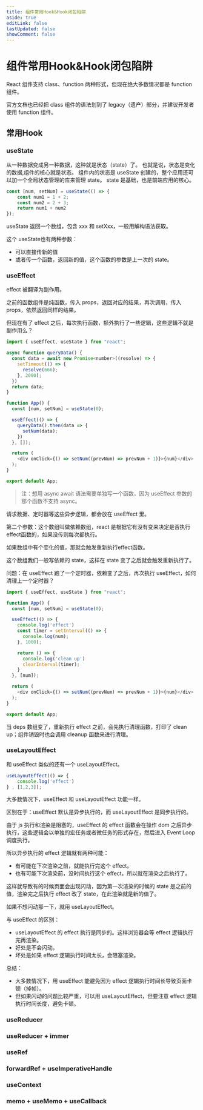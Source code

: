 ```yaml
---
title: 组件常用Hook&Hook闭包陷阱
aside: true
editLink: false
lastUpdated: false
showComment: false
---
```




# 组件常用Hook&Hook闭包陷阱

React 组件支持 class、function 两种形式，但现在绝大多数情况都是 function 组件。

官方文档也已经把 class 组件的语法划到了 legacy（遗产）部分，并建议开发者使用 function 组件。

## 常用Hook

### useState
从一种数据变成另一种数据，这种就是状态（state）了。
也就是说，状态是变化的数据,组件的核心就是状态。
组件内的状态是 useState 创建的，整个应用还可以加一个全局状态管理的库来管理 state。
state 是基础，也是前端应用的核心。
``` javascript
const [num, setNum] = useState(() => {
    const num1 = 1 + 2;
    const num2 = 2 + 3;
    return num1 + num2
});
```

useState 返回一个数组，包含 xxx 和 setXxx，一般用解构语法获取。

这个 useState也有两种参数：
- 可以直接传新的值
- 或者传一个函数，返回新的值，这个函数的参数是上一次的 state。


### useEffect
effect 被翻译为副作用。

之前的函数组件是纯函数，传入 props，返回对应的结果，再次调用，传入 props，依然返回同样的结果。

但现在有了 effect 之后，每次执行函数，额外执行了一些逻辑，这些逻辑不就是副作用么？

``` javascript
import { useEffect, useState } from "react";

async function queryData() {
  const data = await new Promise<number>((resolve) => {
    setTimeout(() => {
      resolve(666);
    }, 2000);
  })
  return data;
}

function App() {
  const [num, setNum] = useState(0);

  useEffect(() => {
    queryData().then(data => {
      setNum(data);
    })
  }, []);

  return (
    <div onClick={() => setNum((prevNum) => prevNum + 1)}>{num}</div>
  );
}

export default App;
```

> 注：想用 async await 语法需要单独写一个函数，因为 useEffect 参数的那个函数不支持 async。

请求数据、定时器等这些异步逻辑，都会放在 useEffect 里。

第二个参数：这个数组叫做依赖数组，react 是根据它有没有变来决定是否执行effect函数的，如果没传则每次都执行。

如果数组中有个变化的值，那就会触发重新执行effect函数。

这个数组我们一般写依赖的 state，这样在 state 变了之后就会触发重新执行了。


问题：在 useEffect 跑了一个定时器，依赖变了之后，再次执行 useEffect，如何清理上一个定时器？

``` javascript
import { useEffect, useState } from "react";

function App() {
  const [num, setNum] = useState(0);

  useEffect(() => {
    console.log('effect')
    const timer = setInterval(() => {
      console.log(num);
    }, 1000);

    return () => {
      console.log('clean up')
      clearInterval(timer);
    }
  }, [num]);

  return (
    <div onClick={() => setNum((prevNum) => prevNum + 1)}>{num}</div>
  );
}

export default App;
```
当 deps 数组变了，重新执行 effect 之前，会先执行清理函数，打印了 clean up；组件销毁时也会调用 cleanup 函数来进行清理。


### useLayoutEffect
和 useEffect 类似的还有一个 useLayoutEffect。

``` javascript
useLayoutEffect(() => {
    console.log('effect')
} , [1,2,3]);

```
大多数情况下，useEffect 和 useLayoutEffect 功能一样。

区别在于：useEffect 默认是异步执行的，而 useLayoutEffect 是同步执行的。

由于 js 执行和渲染是阻塞的，useEffect 的 effect 函数会在操作 dom 之后异步执行，这些逻辑会以单独的宏任务或者微任务的形式存在，然后进入 Event Loop 调度执行。

所以异步执行的 effect 逻辑就有两种可能：
- 有可能在下次渲染之前，就能执行完这个 effect。
- 也有可能下次渲染前，没时间执行这个 effect，所以就在渲染之后执行了。

这样就导致有的时候页面会出现闪动，因为第一次渲染的时候的 state 是之前的值，渲染完之后执行 effect 改了 state，在此渲染就是新的值了。

如果不想闪动那一下，就用 useLayoutEffect。

与 useEffect 的区别：
- useLayoutEffect 的 effect 执行是同步的。这样浏览器会等 effect 逻辑执行完再渲染。
- 好处是不会闪动。
- 坏处是如果 effect 逻辑执行时间太长，会阻塞渲染。

总结：
- 大多数情况下，用 useEffect 能避免因为 effect 逻辑执行时间长导致页面卡顿（掉帧）。 
- 但如果闪动的问题比较严重，可以用 useLayoutEffect，但要注意 effect 逻辑执行时间长度，避免卡顿。








### useReducer
### useReducer + immer
### useRef
### forwardRef + useImperativeHandle
### useContext
### memo + useMemo + useCallback